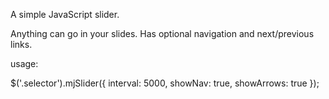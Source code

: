 A simple JavaScript slider.

Anything can go in your slides. Has optional navigation and next/previous links.

usage:

$('.selector').mjSlider({
	interval: 5000,
	showNav: true,
	showArrows: true
});